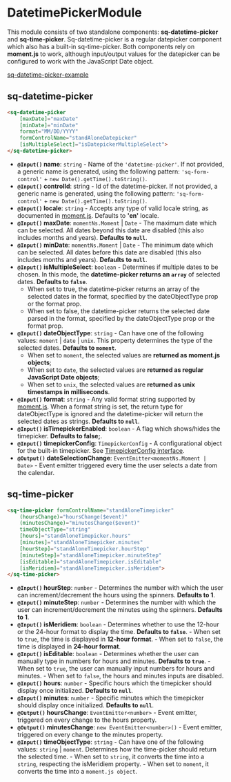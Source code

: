 # DatetimePickerModule

This module consists of two standalone components: **sq-datetime-picker** and **sq-time-picker**. Sq-datetime-picker is a regular datepicker component which also has a built-in sq-time-picker. Both components rely on **moment.js** to work, although input/output values for the datepicker can be configured to work with the JavaScript Date object.

[sq-datetime-picker-example](https://stackblitz.com/edit/ng-sq-ui-standalone-calendar?ctl=1&embed=1&view=preview ':include :type=iframe height=500px width=100%')


## sq-datetime-picker

```html
<sq-datetime-picker
    [maxDate]="maxDate"
    [minDate]="minDate"
    format="MM/DD/YYYY"
    formControlName="standAloneDatepicker"
    [isMultipleSelect]="isDatepickerMultipleSelect">
</sq-datetime-picker>
```

- **`@Input()` name**: `string` - Name of the `'datetime-picker'`. If not provided, a generic name is generated, using the following pattern: `'sq-form-control'` + `new Date().getTime().toString()`.
- **`@Input()` controlId**: string - Id of the datetime-picker. If not provided, a generic name is generated, using the following pattern: `'sq-form-control'` + `new Date().getTime().toString()`.
- **`@Input()` locale**: `string` - Accepts any type of valid locale string, as documented in [moment.js](http://momentjs.com/docs/#/i18n/getting-locale/). Defaults to **'en'** locale.
- **`@Input()` maxDate**: `momentNs.Moment` | `Date` - The maximum date which can be selected. All dates beyond this date are disabled (this also includes months and years). **Defaults to `null`**.
- **`@Input()` minDate**: `momentNs.Moment` | `Date` - The minimum date which can be selected. All dates before this date are disabled (this also includes months and years). **Defaults to `null`**.
- **`@Input()` isMultipleSelect**: `boolean` - Determines if multiple dates to be chosen. In this mode, the **datetime-picker returns an `array`** of selected dates. **Defaults to `false`**.
  - When set to true, the datetime-picker returns an array of the selected dates in the format, specified by the dateObjectType prop or the format prop.
  - When set to false, the datetime-picker returns the selected date parsed in the format, specified by the dateObjectType prop or the format prop.
- **`@Input()` dateObjectType**: `string` - Can have one of the following values: `moment` | `date` | `unix`. This property determines the type of the selected dates. **Defaults to `moment`**.
  - When set to `moment`, the selected values are **returned as moment.js objects**;
  - When set to `date`, the selected values are **returned as regular JavaScript Date objects**;
  - When set to `unix`, the selected values are **returned as unix timestamps in milliseconds**.
- **`@Input()` format**: `string` - Any valid format string supported by [moment.js](http://momentjs.com/docs/#/displaying/format/). When a format string is set, the return type for dateObjectType is ignored and the datetime-picker will return the selected dates as strings. **Defaults to `null`**.
- **`@Input()` isTimepickerEnabled**: `boolean` - A flag which shows/hides the timepicker. **Defaults to false;**.
- **`@Input()` timepickerConfig**: `TimepickerConfig` - A configurational object for the built-in timepicker. See [TimepickerConfig interface](interfaces.md?id=timepickerconfig).
- **`@Output()` dateSelectionChange**: `EventEmitter<momentNs.Moment | Date>` - Event emitter triggered every time the user selects a date from the calendar.

## sq-time-picker

```html
<sq-time-picker formControlName="standAloneTimepicker"
    (hoursChange)="hoursChange($event)"
    (minutesChange)="minutesChange($event)"
    timeObjectType="string"
    [hours]="standAloneTimepicker.hours"
    [minutes]="standAloneTimepicker.minutes"
    [hourStep]="standAloneTimepicker.hourStep"
    [minuteStep]="standAloneTimepicker.minuteStep"
    [isEditable]="standAloneTimepicker.isEditable"
    [isMeridiem]="standAloneTimepicker.isMeridiem">
</sq-time-picker>
```

- **`@Input()` hourStep**: `number` - Determines the number with which the user can increment/decrement the hours using the spinners. **Defaults to 1**.
- **`@Input()` minuteStep**: `number` - Determines the number with which the user can increment/decrement the minutes using the spinners. **Defaults to 1**.
- **`@Input()` isMeridiem**: `boolean` - Determines whether to use the 12-hour or the 24-hour format to display the time. **Defaults to `false`**. - When set to `true`, the time is displayed in **12-hour format**. - When set to `false`, the time is displayed in **24-hour format**.
- **`@Input()` isEditable**: `boolean` - Determines whether the user can manually type in numbers for hours and minutes. **Defaults to `true`**. - When set to `true`, the user can manually input numbers for hours and minutes. - When set to `false`, the hours and minutes inputs are disabled.
- **`@Input()` hours**: `number` - Specific hours which the timepicker should display once initialized. **Defaults to `null`**.
- **`@Input()` minutes**: `number` - Specific minutes which the timepicker should display once initialized. **Defaults to `null`**.
- **`@Output()` hoursChange**: `EventEmitter<number>` - Event emitter, triggered on every change to the hours property.
- **`@Output()` minutesChange**: `new EventEmitter<number>()` - Event emitter, triggered on every change to the minutes property.
- **`@Input()` timeObjectType**: `string` - Can have one of the following values: `string` | `moment`. Determines how the time-picker should return the selected time. - When set to `string`, it converts the time into a `string`, respecting the isMeridiem property. - When set to `moment`, it converts the time into a `moment.js object`.
